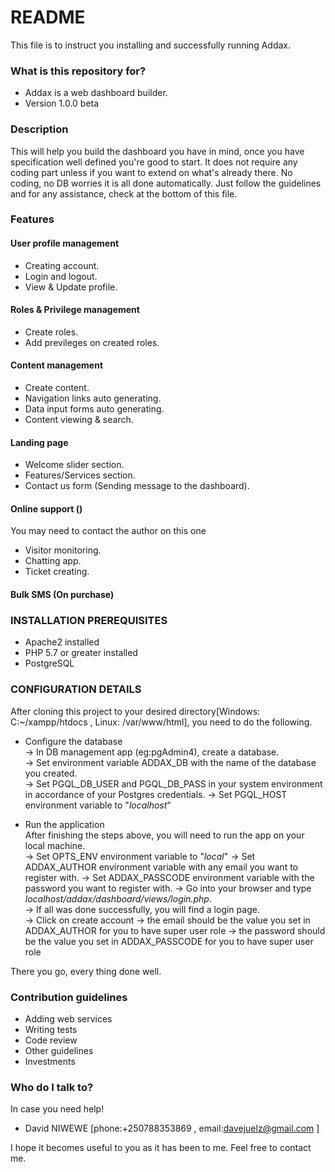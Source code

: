 # README #

This file is to instruct you installing and successfully running Addax.

### What is this repository for? ###

* Addax is a web dashboard builder.
* Version 1.0.0 beta

### Description ###
This will help you build the dashboard you have in mind, once you have specification well defined you're good to start.
It does not require any coding part unless if you want to extend on what's already there. No coding, no DB worries it is all done automatically. Just follow the guidelines  and for any assistance, check at the bottom of this file.

### Features ###
#### User profile management #### 
* Creating account.
* Login and logout.
* View & Update profile.

#### Roles & Privilege management ####
* Create roles.
* Add previleges on created roles.

#### Content management ####
* Create content.
* Navigation links auto generating.
* Data input forms auto generating.
* Content viewing & search.

#### Landing page ####
* Welcome slider section.
* Features/Services section.
* Contact us form (Sending message to the dashboard).

#### Online support () ####
You may need to contact the author on this one
* Visitor monitoring.
* Chatting app. 
* Ticket creating.

#### Bulk SMS (On purchase) ####

### INSTALLATION PREREQUISITES ###

* Apache2 installed
* PHP 5.7 or greater installed
* PostgreSQL

### CONFIGURATION DETAILS ###
After cloning this project to your desired directory[Windows: C:~/xampp/htdocs , Linux: /var/www/html], you need to do the following.  
  
* Configure the database  
-> In DB management app (eg:pgAdmin4), create a database.   
-> Set environment variable ADDAX_DB with the name of the database you created.  
-> Set PGQL_DB_USER and PGQL_DB_PASS in your system environment in accordance of your Postgres credentials.
-> Set PGQL_HOST environment variable to "_localhost_"

* Run the application  
After finishing the steps above, you will need to run the app on your local machine.  
-> Set OPTS_ENV environment variable to "_local_"
-> Set ADDAX_AUTHOR environment variable with any email you want to register with.
-> Set ADDAX_PASSCODE environment variable with the password you want to register with.
-> Go into your browser and type _localhost/addax/dashboard/views/login.php_.  
-> If all was done successfully, you will find a login page.   
-> Click on create account
-> the email should be the value you set in ADDAX_AUTHOR for you to have super user role
-> the password should be the value you set in ADDAX_PASSCODE for you to have super user role
  
There you go, every thing done well.  
### Contribution guidelines ###  
* Adding web services  
* Writing tests  
* Code review  
* Other guidelines  
* Investments  
  
### Who do I talk to? ###  
In case you need help!  
  
* David NIWEWE [phone:+250788353869 , email:davejuelz@gmail.com ]

I hope it becomes useful to you as it has been to me. Feel free to contact me.